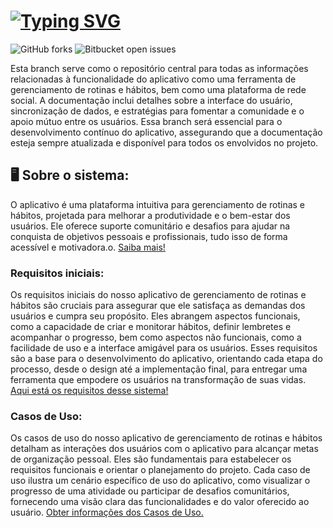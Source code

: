  # [![Typing SVG](https://readme-typing-svg.herokuapp.com/?color=ffff&size=35&center=true&vCenter=true&width=1000&lines=Bem-vindo(a)!+:%29;Documentação+Inicial;ENITH)](https://git.io/typing-svg)

![GitHub forks](https://img.shields.io/github/forks/amandfernandes/ENITH-app?style=for-the-badge)
![Bitbucket open issues](https://img.shields.io/bitbucket/issues/amandfernandes/ENITH-app?style=for-the-badge)

 Esta branch serve como o repositório central para todas as informações relacionadas à funcionalidade do aplicativo como uma ferramenta de gerenciamento de rotinas e hábitos, bem como uma plataforma de rede social. A documentação inclui detalhes sobre a interface do usuário, sincronização de dados, e estratégias para fomentar a comunidade e o apoio mútuo entre os usuários. Essa branch será essencial para o desenvolvimento contínuo do aplicativo, assegurando que a documentação esteja sempre atualizada e disponível para todos os envolvidos no projeto.
 
## 🖥 Sobre o sistema:
O aplicativo é uma plataforma intuitiva para gerenciamento de rotinas e hábitos, projetada para melhorar a produtividade e o bem-estar dos usuários. Ele oferece suporte comunitário e desafios para ajudar na conquista de objetivos pessoais e profissionais, tudo isso de forma acessível e motivadora.o. [Saiba mais!](Entendimento-inicial.md)

### Requisitos iniciais:
Os requisitos iniciais do nosso aplicativo de gerenciamento de rotinas e hábitos são cruciais para assegurar que ele satisfaça as demandas dos usuários e cumpra seu propósito. Eles abrangem aspectos funcionais, como a capacidade de criar e monitorar hábitos, definir lembretes e acompanhar o progresso, bem como aspectos não funcionais, como a facilidade de uso e a interface amigável para os usuários. Esses requisitos são a base para o desenvolvimento do aplicativo, orientando cada etapa do processo, desde o design até a implementação final, para entregar uma ferramenta que empodere os usuários na transformação de suas vidas.
[Aqui está os requisitos desse sistema!](Requisitos-iniciais.md)

### Casos de Uso:
Os casos de uso do nosso aplicativo de gerenciamento de rotinas e hábitos detalham as interações dos usuários com o aplicativo para alcançar metas de organização pessoal. Eles são fundamentais para estabelecer os requisitos funcionais e orientar o planejamento do projeto. Cada caso de uso ilustra um cenário específico de uso do aplicativo, como visualizar o progresso de uma atividade ou participar de desafios comunitários, fornecendo uma visão clara das funcionalidades e do valor oferecido ao usuário.
[Obter informações dos Casos de Uso.](Casos-de-uso.md)

